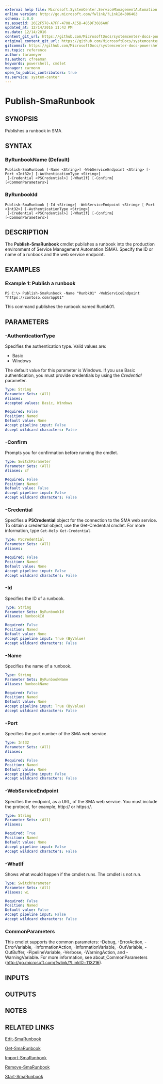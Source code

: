 ```yaml
---
external help file: Microsoft.SystemCenter.ServiceManagementAutomation.dll-Help.xml
online version: http://go.microsoft.com/fwlink/?LinkId=306463
schema: 2.0.0
ms.assetid: 26E2F578-A7FF-4708-AC5B-485DF3686A0F
updated_at: 12/14/2016 11:43 PM
ms.date: 12/14/2016
content_git_url: https://github.com/MicrosoftDocs/systemcenter-docs-powershell/blob/master/systemcenter-cmdlets/SystemCenter2016/ServiceManagementAutomation/v1.0/Publish-SmaRunbook.md
original_content_git_url: https://github.com/MicrosoftDocs/systemcenter-docs-powershell/blob/master/systemcenter-cmdlets/SystemCenter2016/ServiceManagementAutomation/v1.0/Publish-SmaRunbook.md
gitcommit: https://github.com/MicrosoftDocs/systemcenter-docs-powershell/blob/96cd9bd2780eb6b78c540fa00d3b8a4313e3ed40/systemcenter-cmdlets/SystemCenter2016/ServiceManagementAutomation/v1.0/Publish-SmaRunbook.md
ms.topic: reference
author: tarameyer
ms.author: cfreeman
keywords: powershell, cmdlet
manager: carmonm
open_to_public_contributors: true
ms.service: system-center
---
```


# Publish-SmaRunbook

## SYNOPSIS
Publishes a runbook in SMA.

## SYNTAX

### ByRunbookName (Default)
```
Publish-SmaRunbook [-Name <String>] -WebServiceEndpoint <String> [-Port <Int32>] [-AuthenticationType <String>]
 [-Credential <PSCredential>] [-WhatIf] [-Confirm] [<CommonParameters>]
```

### ByRunbookId
```
Publish-SmaRunbook [-Id <String>] -WebServiceEndpoint <String> [-Port <Int32>] [-AuthenticationType <String>]
 [-Credential <PSCredential>] [-WhatIf] [-Confirm] [<CommonParameters>]
```

## DESCRIPTION
The **Publish-SmaRunbook** cmdlet publishes a runbook into the production environment of Service Management Automation (SMA).
Specify the ID or name of a runbook and the web service endpoint.

## EXAMPLES

### Example 1: Publish a runbook
```
PS C:\> Publish-SmaRunbook -Name "Runbk01" -WebServiceEndpoint "https://contoso.com/app01"
```

This command publishes the runbook named Runbk01.

## PARAMETERS

### -AuthenticationType
Specifies the authentication type.
Valid values are: 

- Basic
- Windows

The default value for this parameter is Windows.
If you use Basic authentication, you must provide credentials by using the *Credential* parameter.

```yaml
Type: String
Parameter Sets: (All)
Aliases: 
Accepted values: Basic, Windows

Required: False
Position: Named
Default value: None
Accept pipeline input: False
Accept wildcard characters: False
```

### -Confirm
Prompts you for confirmation before running the cmdlet.

```yaml
Type: SwitchParameter
Parameter Sets: (All)
Aliases: cf

Required: False
Position: Named
Default value: False
Accept pipeline input: False
Accept wildcard characters: False
```

### -Credential
Specifies a **PSCredential** object for the connection to the SMA web service.
To obtain a credential object, use the Get-Credential cmdlet.
For more information, type `Get-Help Get-Credential`.

```yaml
Type: PSCredential
Parameter Sets: (All)
Aliases: 

Required: False
Position: Named
Default value: None
Accept pipeline input: False
Accept wildcard characters: False
```

### -Id
Specifies the ID of a runbook.

```yaml
Type: String
Parameter Sets: ByRunbookId
Aliases: RunbookId

Required: False
Position: Named
Default value: None
Accept pipeline input: True (ByValue)
Accept wildcard characters: False
```

### -Name
Specifies the name of a runbook.

```yaml
Type: String
Parameter Sets: ByRunbookName
Aliases: RunbookName

Required: False
Position: Named
Default value: None
Accept pipeline input: True (ByValue)
Accept wildcard characters: False
```

### -Port
Specifies the port number of the SMA web service.

```yaml
Type: Int32
Parameter Sets: (All)
Aliases: 

Required: False
Position: Named
Default value: None
Accept pipeline input: False
Accept wildcard characters: False
```

### -WebServiceEndpoint
Specifies the endpoint, as a URL, of the SMA web service.
You must include the protocol, for example, http:// or https://.

```yaml
Type: String
Parameter Sets: (All)
Aliases: 

Required: True
Position: Named
Default value: None
Accept pipeline input: False
Accept wildcard characters: False
```

### -WhatIf
Shows what would happen if the cmdlet runs.
The cmdlet is not run.

```yaml
Type: SwitchParameter
Parameter Sets: (All)
Aliases: wi

Required: False
Position: Named
Default value: False
Accept pipeline input: False
Accept wildcard characters: False
```

### CommonParameters
This cmdlet supports the common parameters: -Debug, -ErrorAction, -ErrorVariable, -InformationAction, -InformationVariable, -OutVariable, -OutBuffer, -PipelineVariable, -Verbose, -WarningAction, and -WarningVariable. For more information, see about_CommonParameters (http://go.microsoft.com/fwlink/?LinkID=113216).

## INPUTS

## OUTPUTS

## NOTES

## RELATED LINKS

[Edit-SmaRunbook](xref:SystemCenter2016/ServiceManagementAutomation/v1.0/Edit-SmaRunbook.md)

[Get-SmaRunbook](xref:SystemCenter2016/ServiceManagementAutomation/v1.0/Get-SmaRunbook.md)

[Import-SmaRunbook](xref:SystemCenter2016/ServiceManagementAutomation/v1.0/Import-SmaRunbook.md)

[Remove-SmaRunbook](xref:SystemCenter2016/ServiceManagementAutomation/v1.0/Remove-SmaRunbook.md)

[Start-SmaRunbook](xref:SystemCenter2016/ServiceManagementAutomation/v1.0/Start-SmaRunbook.md)

